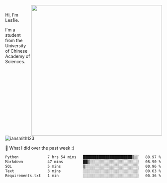 <img align="right" src="https://github-readme-stats.vercel.app/api?username=iansmith123&show_icons=true&hide_border=true" width="420">

### 
Hi, I'm Les1ie. 

I'm a student from the University of Chinese Academy of Sciences.

<img src="https://komarev.com/ghpvc/?username=iansmith123" alt="iansmith123" />




🔭 What I did over the past week :)
<!--START_SECTION:waka-->

```txt
Python             7 hrs 54 mins   ██████████████████████▒░░   88.97 %
Markdown           47 mins         ██▒░░░░░░░░░░░░░░░░░░░░░░   08.90 %
SQL                5 mins          ▒░░░░░░░░░░░░░░░░░░░░░░░░   00.96 %
Text               3 mins          ░░░░░░░░░░░░░░░░░░░░░░░░░   00.63 %
Requirements.txt   1 min           ░░░░░░░░░░░░░░░░░░░░░░░░░   00.36 %
```

<!--END_SECTION:waka-->


<!--
**IanSmith123/IanSmith123** is a ✨ _special_ ✨ repository because its `README.md` (this file) appears on your GitHub profile.
<img src="https://github.githubassets.com/images/spinners/octocat-spinner-64.gif">

Here are some ideas to get you started:

- 🔭 I’m currently working on ...
- 🌱 I’m currently learning ...
- 👯 I’m looking to collaborate on ...
- 🤔 I’m looking for help with ...
- 💬 Ask me about ...
- 📫 How to reach me: ...
- 😄 Pronouns: ...
- ⚡ Fun fact: ...
-->
